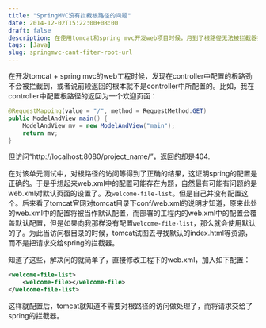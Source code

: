 ```yaml
---
title: "SpringMVC没有拦截根路径的问题"
date: 2014-12-02T15:22:00+08:00
draft: false
description: 在使用tomcat和spring mvc开发web项目时候，月到了根路径无法被拦截器拦截的问题。
tags: [Java]
slug: springmvc-cant-fiter-root-url
---
```


在开发tomcat + spring mvc的web工程时候，发现在controller中配置的根路劲不会被拦截到，或者说前段返回的根本就不是controller中所配置的。比如，我在controller中配置根路径的返回为一个欢迎页面：

```java
@RequestMapping(value = "/", method = RequestMethod.GET)
public ModelAndView main() {
    ModelAndView mv = new ModelAndView("main");
    return mv;
}
```

但访问“http://localhost:8080/project_name/”，返回的却是404.

在对该单元测试中，对根路径的访问等得到了正确的结果，这证明spring的配置是正确的。于是乎想起来web.xml中的配置可能存在为题，自然最有可能有问题的是web.xml对默认页面的设置了。及`welcome-file-list`。但是自己并没有配置这个。后来看了tomcat官网对tomcat目录下conf/web.xml的说明才知道，原来此处的web.xml中的配置将被当作默认配置，而部署的工程内的web.xml中的配置会覆盖默认配置，但是如果向我那样没有配置`welcome-file-list`，那么就会使用默认的了。为此当访问根目录的时候，tomcat试图去寻找默认的index.html等资源，而不是把请求交给spring的拦截器。

知道了这些，解决问的就简单了，直接修改工程下的web.xml，加入如下配置：

```xml
<welcome-file-list>
    <welcome-file></welcome-file>
</welcome-file-list>
```

这样就配置后，tomcat就知道不需要对根路径的访问做处理了，而将请求交给了spring的拦截器。